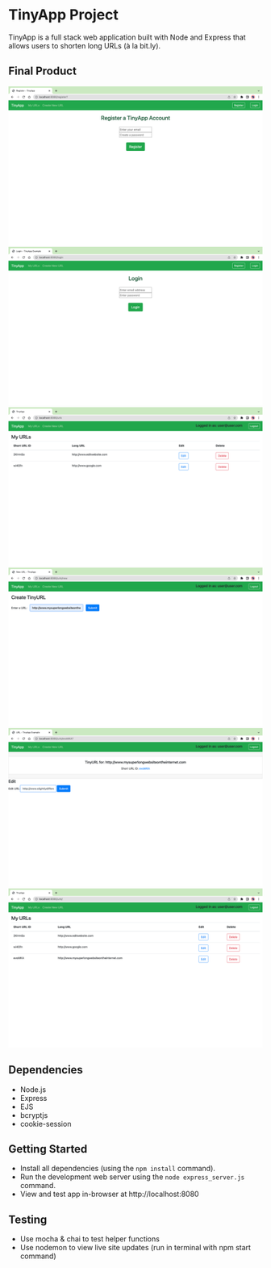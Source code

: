 # TinyApp Project

TinyApp is a full stack web application built with Node and Express that allows users to shorten long URLs (à la bit.ly).

## Final Product

!["Register Page"](https://github.com/chchchelsay/tinyapp/blob/master/docs/register.png?raw=true)
!["Login Page"](https://github.com/chchchelsay/tinyapp/blob/master/docs/login.png?raw=true)
!["My URLS Page"](https://github.com/chchchelsay/tinyapp/blob/master/docs/myurls.png?raw=true)
!["Add a New URL"](https://github.com/chchchelsay/tinyapp/blob/master/docs/new-url.png?raw=true)
!["Editing a URL"](https://github.com/chchchelsay/tinyapp/blob/master/docs/edit.png?raw=true)
!["View Updated URLs Page"](https://github.com/chchchelsay/tinyapp/blob/master/docs/edit-added.png?raw=true)

## Dependencies

- Node.js
- Express
- EJS
- bcryptjs
- cookie-session

## Getting Started

- Install all dependencies (using the `npm install` command).
- Run the development web server using the `node express_server.js` command.
- View and test app in-browser at http://localhost:8080

## Testing

- Use mocha & chai to test helper functions
- Use nodemon to view live site updates (run in terminal with npm start command)